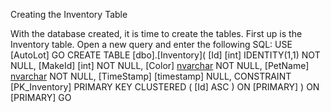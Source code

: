 Creating the Inventory Table

With the database created, it is time to create the tables. First up is the Inventory table. Open a new query
and enter the following SQL:
USE [AutoLot]
GO
CREATE TABLE [dbo].[Inventory](
[Id] [int] IDENTITY(1,1) NOT NULL,
[MakeId] [int] NOT NULL,
[Color] [nvarchar](50) NOT NULL,
[PetName] [nvarchar](50) NOT NULL,
[TimeStamp] [timestamp] NULL,
CONSTRAINT [PK_Inventory] PRIMARY KEY CLUSTERED
(
[Id] ASC
) ON [PRIMARY]
) ON [PRIMARY]
GO

